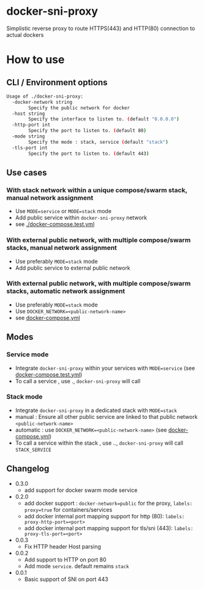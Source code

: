 # docker-sni-proxy

Simplistic reverse proxy to route HTTPS(443) and HTTP(80) connection to actual dockers

# How to use

## CLI / Environment options
```sh
Usage of ./docker-sni-proxy:
  -docker-network string
    	Specify the public network for docker
  -host string
    	Specify the interface to listen to. (default "0.0.0.0")
  -http-port int
    	Specify the port to listen to. (default 80)
  -mode string
    	Specify the mode : stack, service (default "stack")
  -tls-port int
    	Specify the port to listen to. (default 443)
```

## Use cases
### With stack network within a unique compose/swarm stack, manual network assignment
- Use `MODE=service` or `MODE=stack` mode
- Add public service within `docker-sni-proxy` network
- see [./docker-compose.test.yml](./docker-compose.test.yml)

### With external public network, with multiple compose/swarm stacks, manual network assignment
- Use preferably `MODE=stack` mode
- Add public service to external public network

### With external public network, with multiple compose/swarm stacks, automatic network assignment
- Use preferably `MODE=stack` mode
- Use `DOCKER_NETWORK=<public-network-name>`
- see [docker-compose.yml](docker-compose.yml)

## Modes
### Service mode
- Integrate `docker-sni-proxy` within your services with `MODE=service` (see [docker-compose.test.yml](./docker-compose.test.yml))
- To call a service <SERVICE>, use <SERVICE>.<DOMAIN>, `docker-sni-proxy` will call <SERVICE>

### Stack mode
- Integrate `docker-sni-proxy` in a dedicated stack with `MODE=stack`
- manual : Ensure all other public service are linked to that public network `<public-network-name>`
- automatic : use `DOCKER_NETWORK=<public-network-name>` (see [docker-compose.yml](docker-compose.yml))
- To call a service <SERVICE> within the stack <STACK>, use <SERVICE>.<STACK>.<DOMAIN>, `docker-sni-proxy` will call `STACK_SERVICE`

## Changelog
- 0.3.0
  - add support for docker swarm mode service
- 0.2.0
  - add docker support : `docker-network=public` for the proxy, `labels: proxy=true` for containers/services
  - add docker internal port mapping support for http (80): `labels: proxy-http-port=<port>`
  - add docker internal port mapping support for tls/sni (443): `labels: proxy-tls-port=<port>`
- 0.0.3
  - Fix HTTP header Host parsing
- 0.0.2
  - Add support to HTTP on port 80
  - Add mode `service`. default remains `stack`
- 0.0.1
  - Basic support of SNI on port 443
